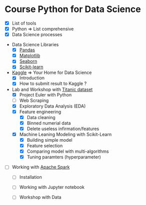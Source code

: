 # Course Python for Data Science

* [x] List of tools
* [x] Python => List comprehensive
* [x] Data Science processes
* Data Science Libraries
   * [x] [Pandas](https://pandas.pydata.org/)
   * [x] [Matplotlib](https://matplotlib.org/)
   * [x] [Seaborn](https://seaborn.pydata.org/)
   * [x] [Scikit-learn](http://scikit-learn.org/)
* [Kaggle](https://www.kaggle.com/) => Your Home for Data Science
   * [x] Introduction
   * [x] How to submit result to Kaggle ?
* Lab and Workshop with [Titanic dataset](https://www.kaggle.com/c/titanic)
  * [x] Project Euler with Python
  * [ ] Web Scraping
  * [x] Exploratory Data Analysis (EDA)
  * [x] Feature engineering
    * [x] Data cleaning
    * [x] Binned numerial data
    * [x] Delete useless infirmation/features
  * [x] Machine Leaning Modeling with Scikit-Learn
    * [x] Building simple model
    * [x] Feature selection
    * [x] Comparing model with multi-algorithms
    * [x] Tuning paramters (hyperparameter)   
* [ ] Working with [Apache Spark](https://spark.apache.org/)
  * [ ] Installation
  * [ ] Working with Jupyter notebook
  * [ ] Workshop with Data

